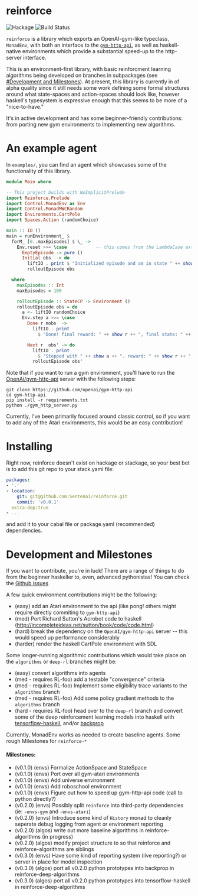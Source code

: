 reinforce
=============
![Hackage](https://img.shields.io/hackage/v/reinforce.svg)
![Build Status](https://travis-ci.org/Sentenai/reinforce.svg?branch=master)

`reinforce` is a library which exports an OpenAI-gym-like typeclass, `MonadEnv`, with both an interface to the [`gym-http-api`][gym-http], as well as haskell-native environments which provide a substantial speed-up to the http-server interface.

This is an environment-first library, with basic reinforcment learning algorithms being developed on branches in subpackages (see [#Development and Milestones](#development-and-milestones)).
At present, this library is currently in of alpha quality since it still needs some work defining some formal structures around what state-spaces and action-spaces should look like, however haskell's typesystem is expressive enough that this seems to be more of a "nice-to-have."

It's in active development and has some beginner-friendly contributions: from porting new gym environments to implementing new algorithms.

[gym-http]: https://github.com/openai/gym-http-api/

An example agent
=============

In `examples/`, you can find an agent which showcases some of the functionality of this library.

```haskell
module Main where

-- This project builds with NoImplicitPrelude
import Reinforce.Prelude
import Control.MonadEnv as Env
import Control.MonadMWCRandom
import Environments.CartPole
import Spaces.Action (randomChoice)

main :: IO ()
main = runEnvironment_ $
  forM_ [0..maxEpisodes] $ \_ ->
    Env.reset >>= \case           -- this comes from the LambdaCase extension
      EmptyEpisode -> pure ()
      Initial obs  -> do
        liftIO . print $ "Initialized episode and am in state " ++ show obs
        rolloutEpisode obs

  where
    maxEpisodes :: Int
    maxEpisodes = 100

    rolloutEpisode :: StateCP -> Environment ()
    rolloutEpisode obs = do
      a <- liftIO randomChoice
      Env.step a >>= \case
        Done r mobs  ->
          liftIO . print
            $ "Done! final reward: " ++ show r ++ ", final state: " ++ show mobs

        Next r  obs' -> do
          liftIO . print
            $ "Stepped with " ++ show a ++ ". reward: " ++ show r ++ ", next state: " ++ show obs'
          rolloutEpisode obs'
```


Note that if you want to run a gym environment, you'll have to run the [OpenAi/gym-http-api][gym-http] server with the following steps:

```
git clone https://github.com/openai/gym-http-api
cd gym-http-api
pip install -r requirements.txt
python ./gym_http_server.py
```

Currently, I've been primarily focused around classic control, so if you want to add any of the Atari environments, this would be an easy contribution!

Installing
=============

Right now, reinforce doesn't exist on hackage or stackage, so your best bet is to add this git repo to your stack.yaml file:

```yaml
packages:
- '.'
- location:
    git: git@github.com:Sentenai/reinforce.git
    commit: 'v0.0.1'
  extra-dep:true
- ...
```

and add it to your cabal file or package.yaml (recommended) dependencies.


Development and Milestones
=============

If you want to contribute, you're in luck! There are a range of things to do from the beginner haskeller to, even, advanced pythonistas!
You can check the [Github issues](https://github.com/Sentenai/reinforce/issues)

A few quick environment contributions might be the following:
- (easy) add an Atari environment to the api (like pong! others might require directly commiting to `gym-http-api`)
- (med) Port Richard Sutton's Acrobot code to haskell (http://incompleteideas.net/sutton/book/code/code.html)
- (hard) break the dependency on the `OpenAI/gym-http-api` server -- this would speed up performance considerably
- (harder) render the haskell CartPole environment with SDL

Some longer-running algorithmic contributions which would take place on the `algorithms` or `deep-rl` branches might be:
- (easy) convert algorithms into agents
- (med - requires RL-foo) add a testable "convergence" criteria
- (med - requires RL-foo) Implement some eligibility trace variants to the `algorithms` branch
- (med - requires RL-foo) Add some policy gradient methods to the `algorithms` branch
- (hard - requires RL-foo) head over to the `deep-rl` branch and convert some of the deep reinforcement learning models into haskell with [tensorflow-haskell][tfhs], and/or [backprop][bp]

[tfhs]:https://github.com/tensorflow/haskell
[bp]:https://github.com/mstksg/backprop


Currently, MonadEnv works as needed to create baseline agents. Some rough Milestones for `reinforce-*`

#### Milestones:

+ (v0.1.0) (envs) Formalize ActionSpace and StateSpace
+ (v0.1.0) (envs) Port over all gym-atari environments
+ (v0.1.0) (envs) Add universe environment
+ (v0.1.0) (envs) Add roboschool environment
+ (v0.1.0) (envs) Figure out how to speed up gym-http-api code (call to python directly?)
+ (v0.2.0) (envs) Possibly split `reinforce` into third-party dependencies (ie: `-envs-gym` and `-envs-atari`)
+ (v0.2.0) (envs) Introduce some kind of `History` monad to cleanly seperate debug logging from agent or environment reporting
+ (v0.2.0) (algos) write out more baseline algorithms in reinforce-algorithms (in progress)
+ (v0.2.0) (algos) modify project structure to so that reinforce and reinforce-algorithms are siblings
+ (v0.3.0) (envs) Have some kind of reporting system (live reporting?) or server in place for model inspection
+ (v0.3.0) (algos) port all v0.2.0 python prototypes into backprop in reinforce-deep-algorithms
+ (v0.3.0) (algos) port all v0.2.0 python prototypes into tensorflow-haskell in reinforce-deep-algorithms

